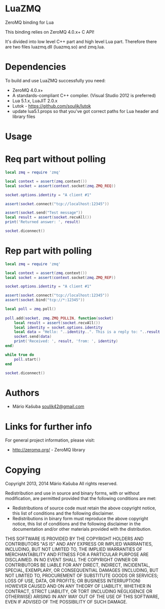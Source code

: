 LuaZMQ
=====

ZeroMQ binding for Lua

This binding relies on ZeroMQ 4.0.x+ C API!

It's divided into low level C++ part and high level Lua part.
Therefore there are two files luazmq.dll (luazmq.so) and zmq.lua.

Dependencies
============
To build and use LuaZMQ successfully you need:

* ZeroMQ 4.0.x+
* A standards-compliant C++ complier. (Visual Studio 2012 is preferred)
* Lua 5.1.x, LuaJIT 2.0.x
* Lutok - https://github.com/soulik/lutok
* update lua5.1.props so that you've got correct paths for Lua header and library files

Usage
=====

# Req part without polling

```lua
local zmq = require 'zmq'

local context = assert(zmq.context())
local socket = assert(context.socket(zmq.ZMQ_REQ))

socket.options.identity = "A client #1"

assert(socket.connect("tcp://localhost:12345"))

assert(socket.send("Test message"))
local result = assert(socket.recvAll())
print('Returned answer: ', result)

socket.diconnect()

```

# Rep part with polling

```lua
local zmq = require 'zmq'

local context = assert(zmq.context())
local socket = assert(context.socket(zmq.ZMQ_REP))

socket.options.identity = "A client #1"

assert(socket.connect("tcp://localhost:12345"))
assert(socket.bind("tcp://*:12345"))

local poll = zmq.poll()
	
poll.add(socket, zmq.ZMQ_POLLIN, function(socket)
	local result = assert(socket.recvAll())
	local identity = socket.options.identity
	local data = "Hello: "..identity..". This is a reply to: "..result
	socket.send(data)
	print('Received: ', result, 'from: ', identity)
end)

while true do
	poll.start()
end

socket.diconnect()
```



Authors
=======
* Mário Kašuba <soulik42@gmail.com>

Links for further info
======================
For general project information, please visit:

-	http://zeromq.org/ - ZeroMQ library

Copying
=======
Copyright 2013, 2014 Mário Kašuba
All rights reserved.

Redistribution and use in source and binary forms, with or without
modification, are permitted provided that the following conditions are
met:

* Redistributions of source code must retain the above copyright
  notice, this list of conditions and the following disclaimer.
* Redistributions in binary form must reproduce the above copyright
  notice, this list of conditions and the following disclaimer in the
  documentation and/or other materials provided with the distribution.

THIS SOFTWARE IS PROVIDED BY THE COPYRIGHT HOLDERS AND CONTRIBUTORS
"AS IS" AND ANY EXPRESS OR IMPLIED WARRANTIES, INCLUDING, BUT NOT
LIMITED TO, THE IMPLIED WARRANTIES OF MERCHANTABILITY AND FITNESS FOR
A PARTICULAR PURPOSE ARE DISCLAIMED. IN NO EVENT SHALL THE COPYRIGHT
OWNER OR CONTRIBUTORS BE LIABLE FOR ANY DIRECT, INDIRECT, INCIDENTAL,
SPECIAL, EXEMPLARY, OR CONSEQUENTIAL DAMAGES (INCLUDING, BUT NOT
LIMITED TO, PROCUREMENT OF SUBSTITUTE GOODS OR SERVICES; LOSS OF USE,
DATA, OR PROFITS; OR BUSINESS INTERRUPTION) HOWEVER CAUSED AND ON ANY
THEORY OF LIABILITY, WHETHER IN CONTRACT, STRICT LIABILITY, OR TORT
(INCLUDING NEGLIGENCE OR OTHERWISE) ARISING IN ANY WAY OUT OF THE USE
OF THIS SOFTWARE, EVEN IF ADVISED OF THE POSSIBILITY OF SUCH DAMAGE.
